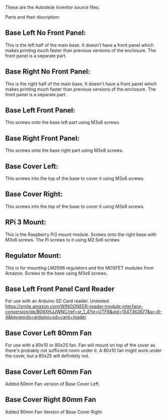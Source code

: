 These are the Autodesk Inventor source files.

Parts and their discription:

## Base Left No Front Panel:
This is the left half of the main base. It doesn't have a front panel which makes printing much faster than previous versions of the enclosure.  The front panel is a separate part.

## Base Right No Front Panel:
This is the right half of the main base. It doesn't have a front panel which makes printing much faster than previous versions of the enclosure.  The front panel is a separate part.

## Base Left Front Panel:
This screws onto the base left part using M3x8 screws.  

## Base Right Front Panel:
This screws onto the base right part using M3x8 screws.  

## Base Cover Left:
This screws into the top of the base to cover it using M3x8 screws.

## Base Cover Right:
This screws into the top of the base to cover it using M3x8 screws.

## RPi 3 Mount:
This is the Raspberry Pi3 mount module.  Screws onto the right base with M3x6 screws.  The Pi screws to it using M2.5x6 screws.

## Regulator Mount: 
This is for mounting LM2596 regulators and the MOSFET modules from Amazon.  Screws to the base using M3x6 screws.

## Base Left Front Panel Card Reader
For use with an Arduino SD Card reader.  Untested.
https://smile.amazon.com/WINGONEER-reader-module-interface-conversion/dp/B06XHJJWNC/ref=sr_1_4?ie=UTF8&qid=1547362677&sr=8-4&keywords=arduino+sd+card+reader

## Base Cover Left 80mm Fan
For use with a 80x10 or 80x25 fan.  Fan will mount on top of the cover as there's probably not sufficient room under it.  A 80x10 fan might work under the cover, but a 80x25 will definitely not.

## Base Cover Left 60mm Fan
Added 60mm Fan version of Base Cover Left.

## Base Cover Right 80mm Fan
Added 80mm Fan Version of Base Cover Right.
